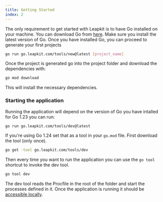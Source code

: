 ```yaml
---
title: Getting Started
index: 2
---
```


The only requirement to get started with Leapkit is to have Go installed on your machine. You can download Go from [here](https://golang.org/dl/). Make sure you install the latest version of Go.
Once you have installed Go, you can proceed to generate your first projects

```sh
go run go.leapkit.com/tools/new@latest [project_name]
```

Once the project is generated go into the project folder and download the dependencies with:

```sh
go mod download
```
This will install the necessary dependencies.

### Starting the application
Running the application will depend on the version of Go you have intalled for Go 1.23 you can run:

```sh
go run go.leapkit.com/tools/dev@latest
```

If you're using Go 1.24 set that as a tool in your `go.mod` file. First download the tool (only once).

```sh
go get -tool go.leapkit.com/tools/dev
```

Then every time you want to run the application you can use the `go tool` shortcut to invoke the dev tool.

```sh
go tool dev
```

The dev tool reads the Procfile in the root of the folder and start the processes defined in it. Once the application is running it should be [accessible locally](http://localhost:3000).

